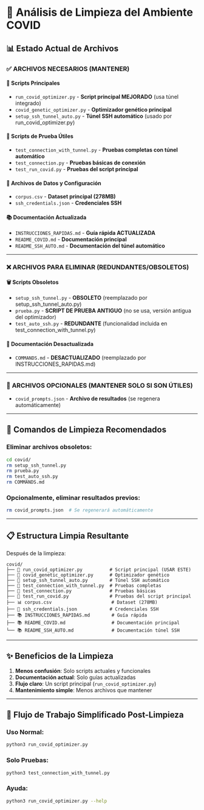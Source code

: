 # 🧹 Análisis de Limpieza del Ambiente COVID

## 📊 Estado Actual de Archivos

### ✅ **ARCHIVOS NECESARIOS (MANTENER)**

#### 🚀 Scripts Principales
- `run_covid_optimizer.py` - **Script principal MEJORADO** (usa túnel integrado)
- `covid_genetic_optimizer.py` - **Optimizador genético principal**
- `setup_ssh_tunnel_auto.py` - **Túnel SSH automático** (usado por run_covid_optimizer.py)

#### 🧪 Scripts de Prueba Útiles
- `test_connection_with_tunnel.py` - **Pruebas completas con túnel automático**
- `test_connection.py` - **Pruebas básicas de conexión**
- `test_run_covid.py` - **Pruebas del script principal**

#### 📁 Archivos de Datos y Configuración
- `corpus.csv` - **Dataset principal (278MB)**
- `ssh_credentials.json` - **Credenciales SSH**

#### 📚 Documentación Actualizada
- `INSTRUCCIONES_RAPIDAS.md` - **Guía rápida ACTUALIZADA**
- `README_COVID.md` - **Documentación principal**
- `README_SSH_AUTO.md` - **Documentación del túnel automático**

---

### ❌ **ARCHIVOS PARA ELIMINAR (REDUNDANTES/OBSOLETOS)**

#### 🗑️ Scripts Obsoletos
- `setup_ssh_tunnel.py` - **OBSOLETO** (reemplazado por setup_ssh_tunnel_auto.py)
- `prueba.py` - **SCRIPT DE PRUEBA ANTIGUO** (no se usa, versión antigua del optimizador)
- `test_auto_ssh.py` - **REDUNDANTE** (funcionalidad incluida en test_connection_with_tunnel.py)

#### 📄 Documentación Desactualizada
- `COMMANDS.md` - **DESACTUALIZADO** (reemplazado por INSTRUCCIONES_RAPIDAS.md)

---

### 🔄 **ARCHIVOS OPCIONALES (MANTENER SOLO SI SON ÚTILES)**

- `covid_prompts.json` - **Archivo de resultados** (se regenera automáticamente)

---

## 🚀 **Comandos de Limpieza Recomendados**

### Eliminar archivos obsoletos:
```bash
cd covid/
rm setup_ssh_tunnel.py
rm prueba.py
rm test_auto_ssh.py
rm COMMANDS.md
```

### Opcionalmente, eliminar resultados previos:
```bash
rm covid_prompts.json  # Se regenerará automáticamente
```

---

## 📋 **Estructura Limpia Resultante**

Después de la limpieza:
```
covid/
├── 🚀 run_covid_optimizer.py          # Script principal (USAR ESTE)
├── 🧬 covid_genetic_optimizer.py      # Optimizador genético
├── 🔗 setup_ssh_tunnel_auto.py        # Túnel SSH automático
├── 🧪 test_connection_with_tunnel.py  # Pruebas completas
├── 🧪 test_connection.py              # Pruebas básicas  
├── 🧪 test_run_covid.py               # Pruebas del script principal
├── 📊 corpus.csv                      # Dataset (278MB)
├── 🔐 ssh_credentials.json            # Credenciales SSH
├── 📚 INSTRUCCIONES_RAPIDAS.md        # Guía rápida
├── 📚 README_COVID.md                 # Documentación principal
└── 📚 README_SSH_AUTO.md              # Documentación túnel SSH
```

---

## ✨ **Beneficios de la Limpieza**

1. **Menos confusión**: Solo scripts actuales y funcionales
2. **Documentación actual**: Solo guías actualizadas
3. **Flujo claro**: Un script principal (`run_covid_optimizer.py`)
4. **Mantenimiento simple**: Menos archivos que mantener

---

## 🎯 **Flujo de Trabajo Simplificado Post-Limpieza**

### Uso Normal:
```bash
python3 run_covid_optimizer.py
```

### Solo Pruebas:
```bash
python3 test_connection_with_tunnel.py
```

### Ayuda:
```bash
python3 run_covid_optimizer.py --help
``` 